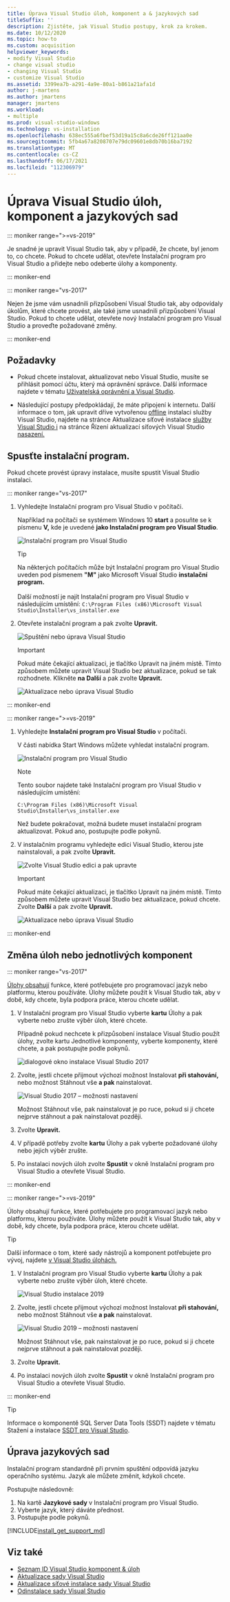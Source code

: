 ```yaml
---
title: Úprava Visual Studio úloh, komponent a & jazykových sad
titleSuffix: ''
description: Zjistěte, jak Visual Studio postupy, krok za krokem.
ms.date: 10/12/2020
ms.topic: how-to
ms.custom: acquisition
helpviewer_keywords:
- modify Visual Studio
- change visual studio
- changing Visual Studio
- customize Visual Studio
ms.assetid: 3399ea7b-a291-4a9e-80a1-b861a21afa1d
author: j-martens
ms.author: jmartens
manager: jmartens
ms.workload:
- multiple
ms.prod: visual-studio-windows
ms.technology: vs-installation
ms.openlocfilehash: 638ec555a6fbef53d19a15c8a6cde26ff121aa0e
ms.sourcegitcommit: 5fb4a67a8208707e79dc09601e8db70b16ba7192
ms.translationtype: MT
ms.contentlocale: cs-CZ
ms.lasthandoff: 06/17/2021
ms.locfileid: "112306979"
---
```

# <a name="modify-visual-studio-workloads-components-and-language-packs"></a>Úprava Visual Studio úloh, komponent a jazykových sad

::: moniker range=">=vs-2019"

Je snadné je upravit Visual Studio tak, aby v případě, že chcete, byl jenom to, co chcete. Pokud to chcete udělat, otevřete Instalační program pro Visual Studio a přidejte nebo odeberte úlohy a komponenty.

::: moniker-end

::: moniker range="vs-2017"

Nejen že jsme vám usnadnili přizpůsobení Visual Studio tak, aby odpovídaly úkolům, které chcete provést, ale také jsme usnadnili přizpůsobení Visual Studio. Pokud to chcete udělat, otevřete nový Instalační program pro Visual Studio a proveďte požadované změny.

::: moniker-end

## <a name="prerequisites"></a>Požadavky

+ Pokud chcete instalovat, aktualizovat nebo Visual Studio, musíte se přihlásit pomocí účtu, který má oprávnění správce. Další informace najdete v tématu [Uživatelská oprávnění a Visual Studio](../ide/user-permissions-and-visual-studio.md).

+ Následující postupy předpokládají, že máte připojení k internetu. Další informace o tom, jak upravit dříve vytvořenou [offline](create-an-offline-installation-of-visual-studio.md) instalaci služby Visual Studio, najdete na stránce Aktualizace síťové instalace [služby Visual Studio i](update-a-network-installation-of-visual-studio.md) na stránce Řízení aktualizací síťových Visual Studio [nasazení.](controlling-updates-to-visual-studio-deployments.md)

## <a name="launch-the-installer"></a>Spusťte instalační program.

Pokud chcete provést úpravy instalace, musíte spustit Visual Studio instalaci.

::: moniker range="vs-2017"

1. Vyhledejte Instalační program pro Visual Studio v počítači.

     Například na počítači se systémem Windows 10 **start** a posuňte se k písmenu **V,** kde je uvedené **jako Instalační program pro Visual Studio**.

     ![Instalační program pro Visual Studio](media/locate-the-visual-studio-installer.png "Vyhledejte instalační Microsoft Visual Studio.")

     >[!TIP]
     >Na některých počítačích může být Instalační program pro Visual Studio uveden pod písmenem **"M"** jako Microsoft Visual Studio **instalační program.**<br/><br/> Další možností je najít Instalační program pro Visual Studio v následujícím umístění: `C:\Program Files (x86)\Microsoft Visual Studio\Installer\vs_installer.exe`

1. Otevřete instalační program a pak zvolte **Upravit.**

     ![Spuštění nebo úprava Visual Studio](media/modify-visual-studio.png "Úpravy sady Visual Studio 2017")

     > [!IMPORTANT]
     > Pokud máte čekající aktualizaci, je tlačítko Upravit na jiném místě. Tímto způsobem můžete upravit Visual Studio bez aktualizace, pokud se tak rozhodnete. Klikněte **na Další** a pak zvolte **Upravit.**
     >
     > ![Aktualizace nebo úprava Visual Studio](media/modify-or-update-visual-studio.png "Aktualizace nebo úprava Visual Studio 2017")

::: moniker-end

::: moniker range=">=vs-2019"

1. Vyhledejte **Instalační program pro Visual Studio** v počítači.

     V části nabídka Start Windows můžete vyhledat instalační program.

     ![Instalační program pro Visual Studio](media/vs-2019/visual-studio-installer.png "Vyhledejte Instalační program pro Visual Studio")

     > [!NOTE]
     > Tento soubor najdete také Instalační program pro Visual Studio v následujícím umístění:
     >
     > `C:\Program Files (x86)\Microsoft Visual Studio\Installer\vs_installer.exe`

    Než budete pokračovat, možná budete muset instalační program aktualizovat. Pokud ano, postupujte podle pokynů.

1. V instalačním programu vyhledejte edici Visual Studio, kterou jste nainstalovali, a pak zvolte **Upravit.**

     ![Zvolte Visual Studio edici a pak upravte](media/vs-2019/vs-installer-modify.png "Zvolte Visual Studio edici 2019 a pak upravte")

     > [!IMPORTANT]
     > Pokud máte čekající aktualizaci, je tlačítko Upravit na jiném místě. Tímto způsobem můžete upravit Visual Studio bez aktualizace, pokud chcete. Zvolte **Další** a pak zvolte **Upravit.**
     >
     > ![Aktualizace nebo úprava Visual Studio](media/vs-2019/modify-update-visual-studio.png "Aktualizace nebo úprava Visual Studio 2019")

::: moniker-end

## <a name="change-workloads-or-individual-components"></a>Změna úloh nebo jednotlivých komponent

::: moniker range="vs-2017"

 [Úlohy obsahují](https://visualstudio.microsoft.com/vs/support/selecting-workloads-visual-studio-2017/) funkce, které potřebujete pro programovací jazyk nebo platformu, kterou používáte. Úlohy můžete použít k Visual Studio tak, aby v době, kdy chcete, byla podpora práce, kterou chcete udělat.

1. V Instalační program pro Visual Studio vyberte **kartu** Úlohy a pak vyberte nebo zrušte výběr úloh, které chcete.

   Případně pokud nechcete k přizpůsobení instalace Visual Studio použít úlohy, zvolte kartu  Jednotlivé komponenty, vyberte komponenty, které chcete, a pak postupujte podle pokynů.

    ![dialogové okno instalace Visual Studio 2017](media/modify-workloads.png "Volba úlohy v Visual Studio 2019")

1. Zvolte, jestli chcete přijmout výchozí možnost Instalovat **při stahování,** nebo možnost Stáhnout vše **a pak** nainstalovat.

    ![Visual Studio 2017 – možnosti nastavení](media/vs-2019/vs-installer-choose-install-or-download.png "Zvolte instalaci při stahování nebo si ji nejprve stáhněte a nainstalujte později.")

    Možnost Stáhnout vše, pak nainstalovat je po ruce, pokud si ji chcete nejprve stáhnout a pak nainstalovat později.

1. Zvolte **Upravit.**

1. V případě potřeby zvolte **kartu** Úlohy a pak vyberte požadované úlohy nebo jejich výběr zrušte.

1. Po instalaci nových úloh zvolte **Spustit** v okně Instalační program pro Visual Studio a otevřete Visual Studio.

::: moniker-end

::: moniker range=">=vs-2019"

 Úlohy obsahují funkce, které potřebujete pro programovací jazyk nebo platformu, kterou používáte. Úlohy můžete použít k Visual Studio tak, aby v době, kdy chcete, byla podpora práce, kterou chcete udělat.

 > [!TIP]
>Další informace o tom, které sady nástrojů a komponent potřebujete pro vývoj, najdete [v Visual Studio úlohách.](https://visualstudio.microsoft.com/vs/#workloads)

1. V Instalační program pro Visual Studio vyberte **kartu** Úlohy a pak vyberte nebo zrušte výběr úloh, které chcete.

    ![Visual Studio instalace 2019](media/vs-2019/vs-installer-modify-workloads.png "Volba úlohy v Visual Studio 2019")

1. Zvolte, jestli chcete přijmout výchozí možnost Instalovat **při stahování,** nebo možnost Stáhnout vše **a pak** nainstalovat.

    ![Visual Studio 2019 – možnosti nastavení](media/vs-2019/vs-installer-choose-install-or-download.png "Zvolte instalaci při stahování nebo si ji nejprve stáhněte a nainstalujte později.")

    Možnost Stáhnout vše, pak nainstalovat je po ruce, pokud si ji chcete nejprve stáhnout a pak nainstalovat později.

1. Zvolte **Upravit.**

1. Po instalaci nových úloh zvolte **Spustit** v okně Instalační program pro Visual Studio a otevřete Visual Studio.

::: moniker-end

>[!TIP]
> Informace o komponentě SQL Server Data Tools (SSDT) najdete v tématu Stažení a instalace [SSDT pro Visual Studio](/sql/ssdt/download-sql-server-data-tools-ssdt?view=sql-server-ver15&preserve-view=true).

## <a name="modify-language-packs"></a>Úprava jazykových sad

Instalační program standardně při prvním spuštění odpovídá jazyku operačního systému. Jazyk ale můžete změnit, kdykoli chcete. 

Postupujte následovně:

1. Na kartě **Jazykové sady** v Instalační program pro Visual Studio.
1. Vyberte jazyk, který dáváte přednost.
1. Postupujte podle pokynů.

[!INCLUDE[install_get_support_md](includes/install_get_support_md.md)]

## <a name="see-also"></a>Viz také

* [Seznam ID Visual Studio komponent & úloh](workload-and-component-ids.md)
* [Aktualizace sady Visual Studio](update-visual-studio.md)
* [Aktualizace síťové instalace sady Visual Studio](update-a-network-installation-of-visual-studio.md)
* [Odinstalace sady Visual Studio](uninstall-visual-studio.md)
